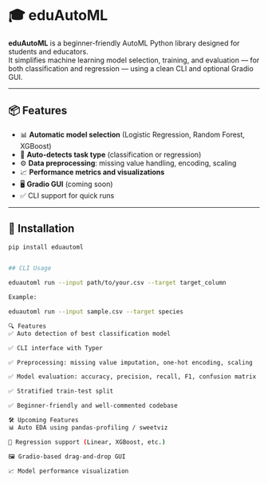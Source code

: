 # 🎓 eduAutoML

**eduAutoML** is a beginner-friendly AutoML Python library designed for students and educators.  
It simplifies machine learning model selection, training, and evaluation — for both classification and regression — using a clean CLI and optional Gradio GUI.

---

## 📦 Features

- 📊 **Automatic model selection** (Logistic Regression, Random Forest, XGBoost)
- 🧠 **Auto-detects task type** (classification or regression)
- ⚙️ **Data preprocessing**: missing value handling, encoding, scaling
- 📈 **Performance metrics and visualizations**
- 🖥️ **Gradio GUI** (coming soon)
- ✅ CLI support for quick runs

---

## 🔧 Installation

```bash
pip install eduautoml


## CLI Usage

eduautoml run --input path/to/your.csv --target target_column

Example:

eduautoml run --input sample.csv --target species

🔍 Features
✅ Auto detection of best classification model

✅ CLI interface with Typer

✅ Preprocessing: missing value imputation, one-hot encoding, scaling

✅ Model evaluation: accuracy, precision, recall, F1, confusion matrix

✅ Stratified train-test split

✅ Beginner-friendly and well-commented codebase

🛠️ Upcoming Features
📊 Auto EDA using pandas-profiling / sweetviz

🧠 Regression support (Linear, XGBoost, etc.)

🖼️ Gradio-based drag-and-drop GUI

📈 Model performance visualization
